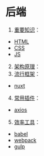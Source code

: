 # 后端

1. [重要知识](https://github.com/czf2015/blog/tree/master/%E5%90%8E%E7%AB%AF/1.%E9%87%8D%E8%A6%81%E7%9F%A5%E8%AF%86)：
  - [HTML](https://github.com/czf2015/blog/tree/master/%E5%90%8E%E7%AB%AF/1.%E9%87%8D%E8%A6%81%E7%9F%A5%E8%AF%86/HTML)
  - [CSS](https://github.com/czf2015/blog/tree/master/%E5%90%8E%E7%AB%AF/1.%E9%87%8D%E8%A6%81%E7%9F%A5%E8%AF%86/CSS)
  - [JS](https://github.com/czf2015/blog/tree/master/%E5%90%8E%E7%AB%AF/1.%E9%87%8D%E8%A6%81%E7%9F%A5%E8%AF%86/JS)
2. [架构原理](https://github.com/czf2015/blog/tree/master/%E5%90%8E%E7%AB%AF/2.%E6%9E%B6%E6%9E%84%E5%8E%9F%E7%90%86)：
3. [流行框架](https://github.com/czf2015/blog/tree/master/%E5%90%8E%E7%AB%AF/3.%E6%B5%81%E8%A1%8C%E6%A1%86%E6%9E%B6)：
  - [nuxt](https://github.com/czf2015/blog/tree/master/%E5%90%8E%E7%AB%AF/3.%E6%B5%81%E8%A1%8C%E6%A1%86%E6%9E%B6/nuxt)
4. [常用插件](https://github.com/czf2015/blog/tree/master/%E5%90%8E%E7%AB%AF/4.%E5%B8%B8%E7%94%A8%E6%8F%92%E4%BB%B6)：
  - [axios](https://github.com/czf2015/blog/tree/master/%E5%90%8E%E7%AB%AF/4.%E5%B8%B8%E7%94%A8%E6%8F%92%E4%BB%B6/axios)
5. [效率工具](https://github.com/czf2015/blog/tree/master/%E5%90%8E%E7%AB%AF/5.%E6%95%88%E7%8E%87%E5%B7%A5%E5%85%B7)：
  - [babel](https://github.com/czf2015/blog/tree/master/%E5%90%8E%E7%AB%AF/5.%E6%95%88%E7%8E%87%E5%B7%A5%E5%85%B7/babel)
  - [webpack](https://github.com/czf2015/blog/tree/master/%E5%90%8E%E7%AB%AF/5.%E6%95%88%E7%8E%87%E5%B7%A5%E5%85%B7/webpack)
  - [gulp](https://github.com/czf2015/blog/tree/master/%E5%90%8E%E7%AB%AF/5.%E6%95%88%E7%8E%87%E5%B7%A5%E5%85%B7/gulp)